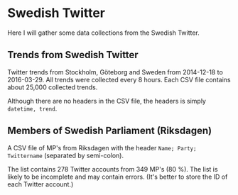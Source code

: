 # Swedish Twitter

Here I will gather some data collections from the Swedish Twitter.

## Trends from Swedish Twitter
Twitter trends from Stockholm, Göteborg and Sweden from 2014-12-18 to 2016-03-29. All trends were collected every 8 hours. Each CSV file contains about 25,000 collected trends.

Although there are no headers in the CSV file, the headers is simply <code>datetime, trend</code>.


## Members of Swedish Parliament (Riksdagen)

A CSV file of MP's from Riksdagen with the header <code>Name; Party; Twittername</code> (separated by semi-colon).

The list contains 278 Twitter accounts from 349 MP's (80 %). The list is likely to be incomplete and may contain errors. (It's better to store the ID of each Twitter account.)
